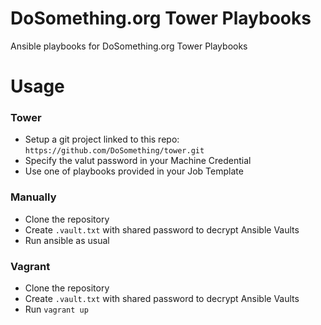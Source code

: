 DoSomething.org Tower Playbooks
================

Ansible playbooks for DoSomething.org Tower Playbooks

Usage
================

### Tower

- Setup a git project linked to this repo:  
  `https://github.com/DoSomething/tower.git`
- Specify the valut password in your Machine Credential
- Use one of playbooks provided in your Job Template

### Manually

- Clone the repository
- Create `.vault.txt` with shared password to decrypt Ansible Vaults
- Run ansible as usual

### Vagrant

- Clone the repository
- Create `.vault.txt` with shared password to decrypt Ansible Vaults
- Run `vagrant up`

